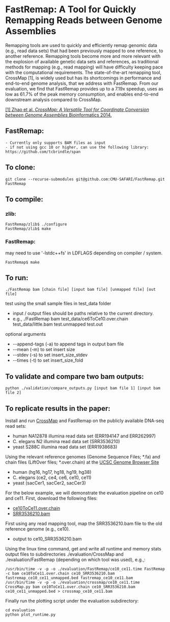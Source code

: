 # FastRemap: A Tool for Quickly Remapping Reads between Genome Assemblies 

Remapping tools are used to quickly and efficiently remap genomic data (e.g.,
read data sets) that had been previously mapped to one reference, to another
reference. Remapping tools become more and more relevant with the explosion of
available genetic data sets and references, as traditional methods for mapping
(e.g., read mapping) will have difficulty keeping pace with the computational
requirements. The state-of-the-art remapping tool, CrossMap \[1\], is widely
used but has its shortcomings in performance and end-to-end genome analysis,
that we address with FastRemap. From our evaluation, we find that FastRemap
provides up to a 7.19x speedup, uses as low as 61.7% of the peak memory
consumption, and enables end-to-end downstream analysis compared to CrossMap. 

[\[1\] Zhao et al. *CrossMap: A Versatile Tool for Coordinate Conversion between Genome Assemblies* Bioinformatics 2014.](https://academic.oup.com/bioinformatics/article/30/7/1006/234947?login=true) 

## FastRemap:
    - Currently only supports BAM files as input 
    - if not using gcc 10 or higher, can use the following library: https://github.com/tcbrindle/span

## To clone: 
```
git clone --recurse-submodules git@github.com:CMU-SAFARI/FastRemap.git FastRemap 
```

## To compile:
### zlib: 
```
FastRemap/zlib$ ./configure
FastRemap/zlib$ make
```

### FastRemap: 
may need to use '-lstdc++fs' in LDFLAGS depending on compiler / system. 
```
FastRemap$ make 
```

## To run: 
```
./FastRemap bam [chain file] [input bam file] [unmapped file] [out file]
```
test using the small sample files in test_data folder 
- input / output files should be paths relative to the current directory. 
- e.g., 
	./FastRemap bam test_data/ce6ToCe10.over.chain test_data/little.bam test.unmapped test.out

optional arguments
- --append-tags (-a) to append tags in output bam file 
- --mean (-m) to set insert size 
- --stdev (-s) to set insert_size_stdev
- --times (-t) to set insert_size_fold 

## To validate and compare two bam outputs: 
```
python ./validation/compare_outputs.py [input bam file 1] [input bam file 2] 
```

## To replicate results in the paper: 

Install and run [CrossMap](https://github.com/liguowang/CrossMap) and FastRemap on 
the publicly available DNA-seq read sets:
- human NA12878 illumina read data set (ERR194147 and ERR262997)
- C. elegans N2 illumina read data set (SRR3536210)
- yeast S288C illumina read data set (ERR1938683) 

Using the relevant reference genomes (Genome Sequence Files; \*.fa) and chain files (LiftOver
files; \*.over.chain) at the [UCSC Genome Browser
Site](https://hgdownload.soe.ucsc.edu/downloads.html) 
- human (hg16, hg17, hg18, hg19, hg38) 
- C. elegans (ce2, ce4, ce6, ce10, ce11) 
- yeast (sacCer1, sacCer2, sacCer3) 

For the below example, we will demonstrate the evaluation pipeline on ce10 and ce11. 
First, download the following files: 
- [ce10ToCe11.over.chain](ce10ToCe11.over.chain.gz) 
- [SRR3536210.bam](https://www.ncbi.nlm.nih.gov/sra/SRR3536210) 

First using any read mapping tool, map the SRR3536210.bam file to the old reference genome (e.g., ce10). 
- output to ce10_SRR3536210.bam 

Using the linux time command, get and write all runtime and memory stats output
files to subdirectories ./evaluation/CrossMap and ./evaluation/FastRemap
(depending on which tool was used), e.g.,: 
``` 
/usr/bin/time -v -p -o ./evaluation/FastRemap/ce10_ce11.time FastRemap -c bam ce10ToCe11.over.chain ce10_SRR3536210.bam fastremap_ce10_ce11_unmapped.bed fastremap_ce10_ce11.bam 
/usr/bin/time -v -p -o ./evaluation/crossmap/ce10_ce11.time CrossMap.py bam ce10ToCe11.over.chain ce10_SRR3536210.bam ce10_ce11_unmapped.bed > crossmap_ce10_ce11.bam 
``` 

Finally run the plotting script under the evaluation subdirectory: 
```
cd evaluation 
python plot_runtime.py 
```


